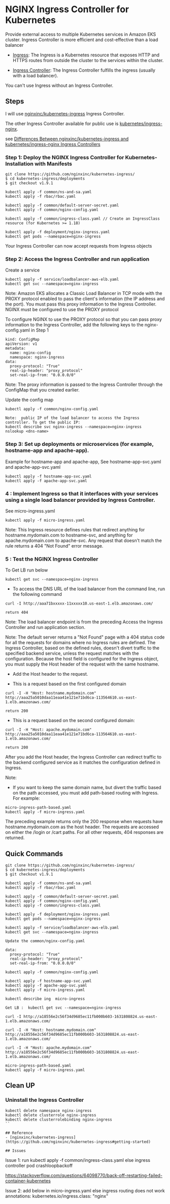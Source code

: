 # NGINX Ingress Controller for Kubernetes 
Provide external access to multiple Kubernetes services in Amazon EKS cluster.
Ingress Controller is more efficient and cost-effective than a load balancer

- [Ingress](https://kubernetes.io/docs/concepts/services-networking/ingress/): 
The Ingress is a Kubernetes resource that exposes HTTP and HTTPS routes from outside the cluster to the services within the cluster.

- [Ingress Controller](https://kubernetes.io/docs/concepts/services-networking/ingress-controllers/):
The Ingress Controller fulfills the ingress (usually with a load balancer). 

You can't use Ingress without an Ingress Controller.

## Steps 

I will use [nginxinc/kubernetes-ingress](https://github.com/nginxinc/kubernetes-ingress#getting-started) Ingress Controller. 

The other Ingress Controller available for public use is [kubernetes/ingress-nginx](https://github.com/kubernetes/ingress-nginx). 

see [Differences Between nginxinc/kubernetes-ingress and kubernetes/ingress-nginx Ingress Controllers](https://github.com/nginxinc/kubernetes-ingress/blob/master/docs/nginx-ingress-controllers.md)


### Step 1: Deploy the NGINX Ingress Controller for Kubernetes- Installation with Manifests

```
git clone https://github.com/nginxinc/kubernetes-ingress/
$ cd kubernetes-ingress/deployments
$ git checkout v1.9.1

kubectl apply -f common/ns-and-sa.yaml
kubectl apply -f rbac/rbac.yaml

kubectl apply -f common/default-server-secret.yaml
kubectl apply -f common/nginx-config.yaml

kubectl apply -f common/ingress-class.yaml // Create an IngressClass resource (for Kubernetes >= 1.18)

kubectl apply -f deployment/nginx-ingress.yaml
kubectl get pods --namespace=nginx-ingress
```
Your Ingress Controller can now accept requests from Ingress objects

### Step 2:  Access the Ingress Controller and run application

Create a service
```
kubectl apply -f service/loadbalancer-aws-elb.yaml
kubectl get svc --namespace=nginx-ingress
```

Note: Amazon EKS allocates a Classic Load Balancer in TCP mode with the PROXY protocol enabled to pass the client's information (the IP address and the port). You must pass this proxy information to the Ingress Controller.
NGINX must be configured to use the PROXY protocol

To configure NGINX to use the PROXY protocol so that you can pass proxy information to the Ingress Controller, add the following keys to the nginx-config.yaml in Step 1
```
kind: ConfigMap
apiVersion: v1
metadata:
  name: nginx-config
  namespace: nginx-ingress
data:
  proxy-protocol: "True"
  real-ip-header: "proxy_protocol"
  set-real-ip-from: "0.0.0.0/0"
```
Note: The proxy information is passed to the Ingress Controller through the ConfigMap that you created earlier.

Update the config map
```
kubectl apply -f common/nginx-config.yaml
```

```
Note:  public IP of the load balancer to access the Ingress controller. To get the public IP:
kubectl describe svc nginx-ingress --namespace=nginx-ingress
nslookup <dns-name>
```

### Step 3: Set up deployments or microservices (for example, hostname-app and apache-app).

Example for hostname-app and apache-app, See hostname-app-svc.yaml and  apache-app-svc.yaml

```
kubectl apply -f hostname-app-svc.yaml
kubectl apply -f apache-app-svc.yaml
```
### 4 : Implement Ingress so that it interfaces with your services using a single load balancer provided by Ingress Controller. 
See micro-ingress.yaml

```
kubectl apply -f micro-ingress.yaml
```

Note: This Ingress resource defines rules that redirect anything for hostname.mydomain.com to hostname-svc, and anything for apache.mydomain.com to apache-svc. Any request that doesn't match the rule returns a 404 "Not Found" error message.

### 5 : Test the NGINX Ingress Controller

To Get LB run below
```
kubectl get svc --namespace=nginx-ingress
```

* To access the DNS URL of the load balancer from the command line, run the following command

```
curl -I http://aaa71bxxxxx-11xxxxx10.us-east-1.elb.amazonaws.com/

return 404
```
Note: The load balancer endpoint is from the preceding Access the Ingress Controller and run application section.

Note: The default server returns a "Not Found" page with a 404 status code for all the requests for domains where no Ingress rules are defined. The Ingress Controller, based on the defined rules, doesn't divert traffic to the specified backend service, unless the request matches with the configuration. Because the host field is configured for the Ingress object, you must supply the Host header of the request with the same hostname.

* Add the Host header to the request.

* This is a request based on the first configured domain
```
curl -I -H "Host: hostname.mydomain.com"
http://aaa25a5010daa11eaa41e121e71bd6ca-113564610.us-east-1.elb.amazonaws.com/

return 200
```

* This is a request based on the second configured domain:

```
curl -I -H "Host: apache.mydomain.com"
http://aaa25a5010daa11eaa41e121e71bd6ca-113564610.us-east-1.elb.amazonaws.com/

return 200
```

After you add the Host header, the Ingress Controller can redirect traffic to the backend configured service as it matches the configuration defined in Ingress.

Note: 
* If you want to keep the same domain name, but divert the traffic based on the path accessed, you must add path-based routing with Ingress. For example:

```
micro-ingress-path-based.yaml
kubectl apply -f micro-ingress.yaml
```

The preceding example returns only the 200 response when requests have hostname.mydomain.com as the host header. The requests are accessed on either the /login or /cart paths. For all other requests, 404 responses are returned.

## Quick Commands
```
git clone https://github.com/nginxinc/kubernetes-ingress/
$ cd kubernetes-ingress/deployments
$ git checkout v1.9.1

kubectl apply -f common/ns-and-sa.yaml
kubectl apply -f rbac/rbac.yaml

kubectl apply -f common/default-server-secret.yaml
kubectl apply -f common/nginx-config.yaml
kubectl apply -f common/ingress-class.yaml

kubectl apply -f deployment/nginx-ingress.yaml
kubectl get pods --namespace=nginx-ingress

kubectl apply -f service/loadbalancer-aws-elb.yaml
kubectl get svc --namespace=nginx-ingress

Update the common/nginx-config.yaml

data:
  proxy-protocol: "True"
  real-ip-header: "proxy_protocol"
  set-real-ip-from: "0.0.0.0/0"
  
kubectl apply -f common/nginx-config.yaml

kubectl apply -f hostname-app-svc.yaml
kubectl apply -f apache-app-svc.yaml
kubectl apply -f micro-ingress.yaml

kubectl describe ing  micro-ingress

Get LB :  kubectl get svc --namespace=nginx-ingress

curl -I http://a18556e2c56f34d9685ec11fb000b603-1631808824.us-east-1.elb.amazonaws.com/

curl -I -H "Host: hostname.mydomain.com" http://a18556e2c56f34d9685ec11fb000b603-1631808824.us-east-1.elb.amazonaws.com/

curl -I -H "Host: apache.mydomain.com" http://a18556e2c56f34d9685ec11fb000b603-1631808824.us-east-1.elb.amazonaws.com/

micro-ingress-path-based.yaml
kubectl apply -f micro-ingress.yaml
```

## Clean UP
### Uninstall the Ingress Controller
```
kubectl delete namespace nginx-ingress
kubectl delete clusterrole nginx-ingress
kubectl delete clusterrolebinding nginx-ingress
``

## Reference
- [nginxinc/kubernetes-ingress](https://github.com/nginxinc/kubernetes-ingress#getting-started) 

## Issues
```
Issue 1: run kubectl apply -f common/ingress-class.yaml else ingress controller pod crashloopbackoff

https://stackoverflow.com/questions/64098770/back-off-restarting-failed-container-kubernetes

Issue 2: add below in micro-ingress.yaml else ingress routing does not work
annotations:
    kubernetes.io/ingress.class: "nginx"
```